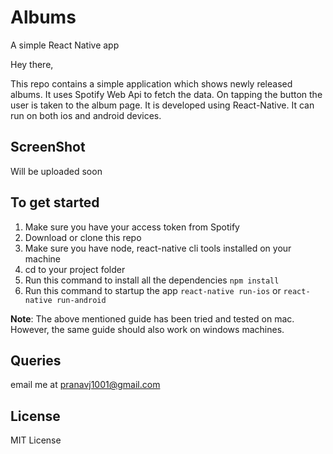 # Albums
A simple React Native app

Hey there,

This repo contains a simple application which shows newly released albums. It uses Spotify Web Api to fetch the data.
On tapping the button the user is taken to the album page. It is developed using React-Native. 
It can run on both ios and android devices.

## ScreenShot

Will be uploaded soon

## To get started

1. Make sure you have your access token from Spotify
2. Download or clone this repo
3. Make sure you have node, react-native cli tools installed on your machine
4. cd to your project folder
5. Run this command to install all the dependencies 
```npm install```
6. Run this command to startup the app
```react-native run-ios``` or ```react-native run-android```

**Note**: The above mentioned guide has been tried and tested on mac. However, the same guide should also work on windows machines.

## Queries

email me at pranavj1001@gmail.com

## License

MIT License
